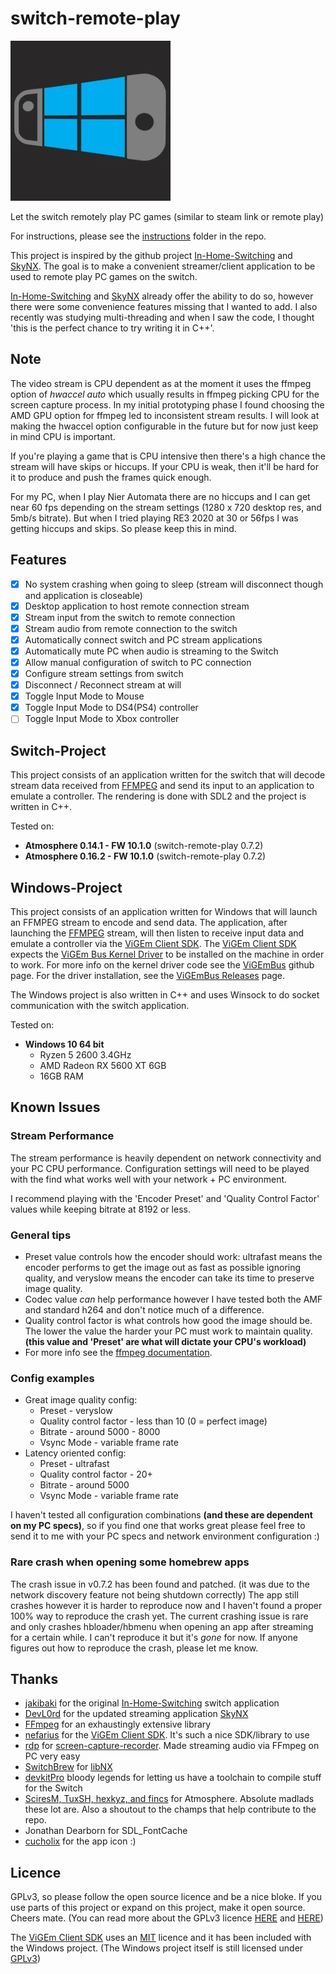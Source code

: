 # switch-remote-play

![icon](switch-project/switch-remote-play-icon.jpg)

Let the switch remotely play PC games (similar to steam link or remote play)

For instructions, please see the [instructions](https://github.com/Moehammered/switch-remote-play/blob/master/instructions/Instructions.md) folder in the repo.

This project is inspired by the github project [In-Home-Switching](https://github.com/jakibaki/In-Home-Switching) and [SkyNX](https://github.com/DevL0rd/SkyNX). The goal is to make a convenient streamer/client application to be used to remote play PC games on the switch.

[In-Home-Switching](https://github.com/jakibaki/In-Home-Switching) and [SkyNX](https://github.com/DevL0rd/SkyNX) already offer the ability to do so, however there were some convenience features missing that I wanted to add. I also recently was studying multi-threading and when I saw the code, I thought 'this is the perfect chance to try writing it in C++'.

## Note

The video stream is CPU dependent as at the moment it uses the ffmpeg option of *hwaccel auto* which usually results in ffmpeg picking CPU for the screen capture process. In my initial prototyping phase I found choosing the AMD GPU option for ffmpeg led to inconsistent stream results. I will look at making the hwaccel option configurable in the future but for now just keep in mind CPU is important.

If you're playing a game that is CPU intensive then there's a high chance the stream will have skips or hiccups. If your CPU is weak, then it'll be hard for it to produce and push the frames quick enough.

For my PC, when I play Nier Automata there are no hiccups and I can get near 60 fps depending on the stream settings (1280 x 720 desktop res, and 5mb/s bitrate). But when I tried playing RE3 2020 at 30 or 56fps I was getting hiccups and skips. So please keep this in mind.

## Features

- [x] No system crashing when going to sleep (stream will disconnect though and application is closeable)
- [x] Desktop application to host remote connection stream
- [x] Stream input from the switch to remote connection
- [x] Stream audio from remote connection to the switch
- [x] Automatically connect switch and PC stream applications
- [x] Automatically mute PC when audio is streaming to the Switch
- [x] Allow manual configuration of switch to PC connection
- [x] Configure stream settings from switch
- [x] Disconnect / Reconnect stream at will
- [x] Toggle Input Mode to Mouse
- [x] Toggle Input Mode to DS4(PS4) controller
- [ ] Toggle Input Mode to Xbox controller

## Switch-Project

This project consists of an application written for the switch that will decode stream data received from [FFMPEG](https://github.com/FFmpeg/FFmpeg) and send its input to an application to emulate a controller. The rendering is done with SDL2 and the project is written in C++.

Tested on:

- **Atmosphere 0.14.1 - FW 10.1.0** (switch-remote-play 0.7.2)
- **Atmosphere 0.16.2 - FW 10.1.0** (switch-remote-play 0.7.2)

## Windows-Project

This project consists of an application written for Windows that will launch an FFMPEG stream to encode and send data. The application, after launching the [FFMPEG](https://github.com/FFmpeg/FFmpeg) stream, will then listen to receive input data and emulate a controller via the [ViGEm Client SDK](https://github.com/ViGEm/ViGEmClient). The [ViGEm Client SDK](https://github.com/ViGEm/ViGEmClient) expects the [ViGEm Bus Kernel Driver](https://github.com/ViGEm/ViGEmBus) to be installed on the machine in order to work. For more info on the kernel driver code see the [ViGEmBus](https://github.com/ViGEm/ViGEmBus) github page. For the driver installation, see the [ViGEmBus Releases](https://github.com/ViGEm/ViGEmBus/releases) page.

The Windows project is also written in C++ and uses Winsock to do socket communication with the switch application.

Tested on:

- **Windows 10 64 bit**
  - Ryzen 5 2600 3.4GHz
  - AMD Radeon RX 5600 XT 6GB
  - 16GB RAM

## Known Issues

### Stream Performance

The stream performance is heavily dependent on network connectivity and your PC CPU performance. Configuration settings will need to be played with the find what works well with your network + PC environment. 

I recommend playing with the 'Encoder Preset' and 'Quality Control Factor' values while keeping bitrate at 8192 or less.

### General tips

- Preset value controls how the encoder should work: ultrafast means the encoder performs to get the image out as fast as possible ignoring quality, and veryslow means the encoder can take its time to preserve image quality.
- Codec value *can* help performance however I have tested both the AMF and standard h264 and don't notice much of a difference.
- Quality control factor is what controls how good the image should be. The lower the value the harder your PC must work to maintain quality. **(this value and 'Preset' are what will dictate your CPU's workload)**
- For more info see the [ffmpeg documentation](https://trac.ffmpeg.org/wiki/Encode/H.264).
  
### Config examples

- Great image quality config:
  - Preset - veryslow
  - Quality control factor - less than 10 (0 = perfect image)
  - Bitrate - around 5000 - 8000
  - Vsync Mode - variable frame rate
- Latency oriented config:
  - Preset - ultrafast
  - Quality control factor - 20+
  - Bitrate - around 5000
  - Vsync Mode - variable frame rate

I haven't tested all configuration combinations **(and these are dependent on my PC specs)**, so if you find one that works great please feel free to send it to me with your PC specs and network environment configuration :)

### Rare crash when opening some homebrew apps

The crash issue in v0.7.2 has been found and patched. (it was due to the network discovery feature not being shutdown correctly)
The app still crashes however it is harder to reproduce now and I haven't found a proper 100% way to reproduce the crash yet. The current crashing issue is rare and only crashes hbloader/hbmenu when opening an app after streaming for a certain while. I can't reproduce it but it's *gone* for now. If anyone figures out how to reproduce the crash, please let me know.

## Thanks

- [jakibaki](https://github.com/jakibaki) for the original [In-Home-Switching](https://github.com/jakibaki/In-Home-Switching) switch application
- [DevL0rd](https://github.com/DevL0rd) for the updated streaming application [SkyNX](https://github.com/DevL0rd/SkyNX)
- [FFmpeg](https://www.ffmpeg.org/) for an exhaustingly extensive library
- [nefarius](https://github.com/nefarius) for the [ViGEm Client SDK](https://github.com/ViGEm/ViGEmClient). It's such a nice SDK/library to use
- [rdp](https://github.com/rdp) for [screen-capture-recorder](https://github.com/rdp/screen-capture-recorder-to-video-windows-free). Made streaming audio via FFmpeg on PC very easy
- [SwitchBrew](https://switchbrew.org/wiki/Main_Page) for [libNX](https://github.com/switchbrew/libnx)
- [devkitPro](https://devkitpro.org/) bloody legends for letting us have a toolchain to compile stuff for the Switch
- [SciresM, TuxSH, hexkyz, and fincs](https://github.com/Atmosphere-NX/Atmosphere) for Atmosphere. Absolute madlads these lot are. Also a shoutout to the champs that help contribute to the repo.
- Jonathan Dearborn for SDL_FontCache
- [cucholix](https://gbatemp.net/members/cucholix.411991/) for the app icon :)

## Licence

GPLv3, so please follow the open source licence and be a nice bloke. If you use parts of this project or expand on this project, make it open source. Cheers mate. (You can read more about the GPLv3 licence [HERE](https://tldrlegal.com/license/gnu-general-public-license-v3-(gpl-3)) and [HERE](https://choosealicense.com/licenses/lgpl-3.0/))

The [ViGEm Client SDK](https://github.com/ViGEm/ViGEmClient) uses an [MIT](https://tldrlegal.com/license/mit-license) licence and it has been included with the Windows project. (The Windows project itself is still licensed under [GPLv3](https://tldrlegal.com/license/gnu-general-public-license-v3-(gpl-3)))
